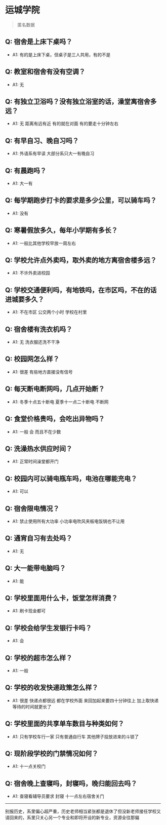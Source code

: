 # 运城学院
> 匿名数据
## Q: 宿舍是上床下桌吗？
- A1: 有的是上床下桌，但桌子是三人共用，有的不是
## Q: 教室和宿舍有没有空调？
- A1: 无
## Q: 有独立卫浴吗？没有独立浴室的话，澡堂离宿舍多远？
- A1: 无 距离有远有近 有的就在对面 有的要走十分钟左右
## Q: 有早自习、晚自习吗？
- A1: 外语系有早读 大部分系只大一有晚自习
## Q: 有晨跑吗？
- A1: 大一有
## Q: 每学期跑步打卡的要求是多少公里，可以骑车吗？
- A1: 没有
## Q: 寒暑假放多久，每年小学期有多长？
- A1: 一般比其他学校早放一周左右
## Q: 学校允许点外卖吗，取外卖的地方离宿舍楼多远？
- A1: 不许外卖进校园
## Q: 学校交通便利吗，有地铁吗，在市区吗，不在的话进城要多久？
- A1: 不在市区 公交两个小时 学校在村里
## Q: 宿舍楼有洗衣机吗？
- A1: 无 洗衣服还洗不干净
## Q: 校园网怎么样？
- A1: 很差 有些地方直接没有信号
## Q: 每天断电断网吗，几点开始断？
- A1: 冬季十点五十断电 夏季十一点二十断电 不断网
## Q: 食堂价格贵吗，会吃出异物吗？
- A1: 一般 会 而且不在少数
## Q: 洗澡热水供应时间？
- A1: 正常时间澡堂都开门
## Q: 校园内可以骑电瓶车吗，电池在哪能充电？
- A1: 可以
## Q: 宿舍限电情况？
- A1: 禁止使用所有大功率 小功率电吹风夹板电饭锅也不让用
## Q: 通宵自习有去处吗？
- A1: 无
## Q: 大一能带电脑吗？
- A1: 能
## Q: 学校里面用什么卡，饭堂怎样消费？
- A1: 刷卡现金都可
## Q: 学校会给学生发银行卡吗？
- A1: 会
## Q: 学校的超市怎么样？
- A1: 一般
## Q: 学校的收发快递政策怎么样？
- A1: 很差 快递点都很远 都在学校外面 来回加起来要四十分钟往上 加上取快递等待的时间就更长了
## Q: 学校里面的共享单车数目与种类如何？
- A1: 只有学校车行一家 只有普通自行车 其他牌子投放进来的斗锁了
## Q: 现阶段学校的门禁情况如何？
- A1: 十一点关校门
## Q: 宿舍晚上查寝吗，封寝吗，晚归能回去吗？
- A1: 查寝看辅导员要求 封寝 十一点左右宿舍关门
***
别报历史，系里偏心超严重，历史老师相当紧张都是退休了但没新老师接任学校又请回来的，系里只关心另一个专业和即将开设的新专业，资源全往那偏